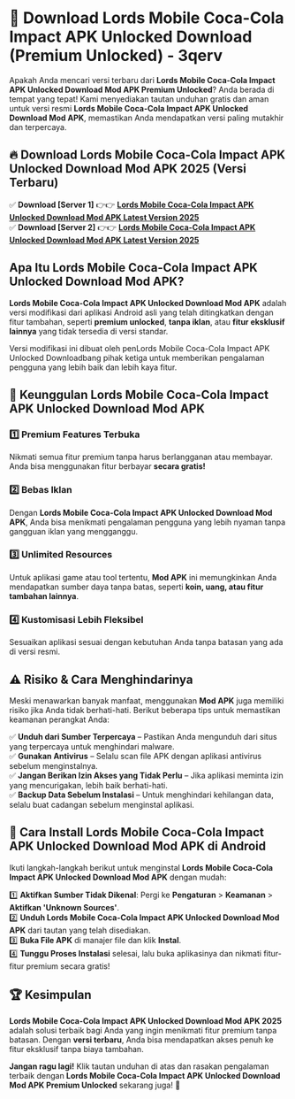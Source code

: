 # 🎯 Download Lords Mobile Coca-Cola Impact APK Unlocked Download (Premium Unlocked) -  3qerv

Apakah Anda mencari versi terbaru dari **Lords Mobile Coca-Cola Impact APK Unlocked Download Mod APK Premium Unlocked**? Anda berada di tempat yang tepat! Kami menyediakan tautan unduhan gratis dan aman untuk versi resmi **Lords Mobile Coca-Cola Impact APK Unlocked Download Mod APK**, memastikan Anda mendapatkan versi paling mutakhir dan terpercaya.

## 🔥 Download Lords Mobile Coca-Cola Impact APK Unlocked Download Mod APK 2025 (Versi Terbaru)

✅ **Download [Server 1]** 👉👉 [**Lords Mobile Coca-Cola Impact APK Unlocked Download Mod APK Latest Version 2025**](https://momento.my/?title=Lords_Mobile_Coca-Cola_Impact_APK_Unlocked_Download)  
✅ **Download [Server 2]** 👉👉 [**Lords Mobile Coca-Cola Impact APK Unlocked Download Mod APK Latest Version 2025**](https://momento.my/?title=Lords_Mobile_Coca-Cola_Impact_APK_Unlocked_Download)  

## Apa Itu Lords Mobile Coca-Cola Impact APK Unlocked Download Mod APK?

**Lords Mobile Coca-Cola Impact APK Unlocked Download Mod APK** adalah versi modifikasi dari aplikasi Android asli yang telah ditingkatkan dengan fitur tambahan, seperti **premium unlocked**, **tanpa iklan**, atau **fitur eksklusif lainnya** yang tidak tersedia di versi standar.

Versi modifikasi ini dibuat oleh penLords Mobile Coca-Cola Impact APK Unlocked Downloadbang pihak ketiga untuk memberikan pengalaman pengguna yang lebih baik dan lebih kaya fitur.

## 🎯 Keunggulan Lords Mobile Coca-Cola Impact APK Unlocked Download Mod APK

### 1️⃣ Premium Features Terbuka
Nikmati semua fitur premium tanpa harus berlangganan atau membayar. Anda bisa menggunakan fitur berbayar **secara gratis!**

### 2️⃣ Bebas Iklan
Dengan **Lords Mobile Coca-Cola Impact APK Unlocked Download Mod APK**, Anda bisa menikmati pengalaman pengguna yang lebih nyaman tanpa gangguan iklan yang mengganggu.

### 3️⃣ Unlimited Resources
Untuk aplikasi game atau tool tertentu, **Mod APK** ini memungkinkan Anda mendapatkan sumber daya tanpa batas, seperti **koin, uang, atau fitur tambahan lainnya**.

### 4️⃣ Kustomisasi Lebih Fleksibel
Sesuaikan aplikasi sesuai dengan kebutuhan Anda tanpa batasan yang ada di versi resmi.

## ⚠️ Risiko & Cara Menghindarinya

Meski menawarkan banyak manfaat, menggunakan **Mod APK** juga memiliki risiko jika Anda tidak berhati-hati. Berikut beberapa tips untuk memastikan keamanan perangkat Anda:

✅ **Unduh dari Sumber Terpercaya** – Pastikan Anda mengunduh dari situs yang terpercaya untuk menghindari malware.  
✅ **Gunakan Antivirus** – Selalu scan file APK dengan aplikasi antivirus sebelum menginstalnya.  
✅ **Jangan Berikan Izin Akses yang Tidak Perlu** – Jika aplikasi meminta izin yang mencurigakan, lebih baik berhati-hati.  
✅ **Backup Data Sebelum Instalasi** – Untuk menghindari kehilangan data, selalu buat cadangan sebelum menginstal aplikasi.

## 📌 Cara Install Lords Mobile Coca-Cola Impact APK Unlocked Download Mod APK di Android

Ikuti langkah-langkah berikut untuk menginstal **Lords Mobile Coca-Cola Impact APK Unlocked Download Mod APK** dengan mudah:

1️⃣ **Aktifkan Sumber Tidak Dikenal**: Pergi ke **Pengaturan** > **Keamanan** > **Aktifkan 'Unknown Sources'**.  
2️⃣ **Unduh Lords Mobile Coca-Cola Impact APK Unlocked Download Mod APK** dari tautan yang telah disediakan.  
3️⃣ **Buka File APK** di manajer file dan klik **Instal**.  
4️⃣ **Tunggu Proses Instalasi** selesai, lalu buka aplikasinya dan nikmati fitur-fitur premium secara gratis!

## 🏆 Kesimpulan

**Lords Mobile Coca-Cola Impact APK Unlocked Download Mod APK 2025** adalah solusi terbaik bagi Anda yang ingin menikmati fitur premium tanpa batasan. Dengan **versi terbaru**, Anda bisa mendapatkan akses penuh ke fitur eksklusif tanpa biaya tambahan.

**Jangan ragu lagi!** Klik tautan unduhan di atas dan rasakan pengalaman terbaik dengan **Lords Mobile Coca-Cola Impact APK Unlocked Download Mod APK Premium Unlocked** sekarang juga! 🚀
